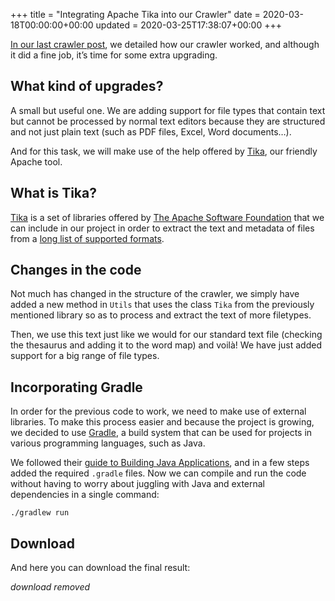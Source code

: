 +++
title = "Integrating Apache Tika into our Crawler"
date = 2020-03-18T00:00:00+00:00
updated = 2020-03-25T17:38:07+00:00
+++

[In our last crawler post](/blog/ribw/upgrading-our-baby-crawler/), we detailed how our crawler worked, and although it did a fine job, it’s time for some extra upgrading.

## What kind of upgrades?

A small but useful one. We are adding support for file types that contain text but cannot be processed by normal text editors because they are structured and not just plain text (such as PDF files, Excel, Word documents…).

And for this task, we will make use of the help offered by [Tika](https://tika.apache.org/), our friendly Apache tool.

## What is Tika?

[Tika](https://tika.apache.org/) is a set of libraries offered by [The Apache Software Foundation](https://en.wikipedia.org/wiki/The_Apache_Software_Foundation) that we can include in our project in order to extract the text and metadata of files from a [long list of supported formats](https://tika.apache.org/1.24/formats.html).

## Changes in the code

Not much has changed in the structure of the crawler, we simply have added a new method in `Utils` that uses the class `Tika` from the previously mentioned library so as to process and extract the text of more filetypes.

Then, we use this text just like we would for our standard text file (checking the thesaurus and adding it to the word map) and voilà! We have just added support for a big range of file types.

## Incorporating Gradle

In order for the previous code to work, we need to make use of external libraries. To make this process easier and because the project is growing, we decided to use [Gradle](https://gradle.org/), a build system that can be used for projects in various programming languages, such as Java.

We followed their [guide to Building Java Applications](https://guides.gradle.org/building-java-applications/), and in a few steps added the required `.gradle` files. Now we can compile and run the code without having to worry about juggling with Java and external dependencies in a single command:

```
./gradlew run
```

## Download

And here you can download the final result:

*download removed*